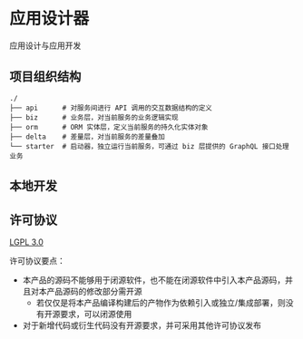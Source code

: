 应用设计器
===================================

应用设计与应用开发

## 项目组织结构

```
./
├── api      # 对服务间进行 API 调用的交互数据结构的定义
├── biz      # 业务层，对当前服务的业务逻辑实现
├── orm      # ORM 实体层，定义当前服务的持久化实体对象
├── delta    # 差量层，对当前服务的差量叠加
└── starter  # 启动器，独立运行当前服务，可通过 biz 层提供的 GraphQL 接口处理业务
```

## 本地开发

    
## 许可协议

[LGPL 3.0](https://www.gnu.org/licenses/lgpl-3.0.en.html)

许可协议要点：
- 本产品的源码不能够用于闭源软件，也不能在闭源软件中引入本产品源码，并且对本产品源码的修改部分需开源
  - 若仅仅是将本产品编译构建后的产物作为依赖引入或独立/集成部署，则没有开源要求，可以闭源使用
- 对于新增代码或衍生代码没有开源要求，并可采用其他许可协议发布
    